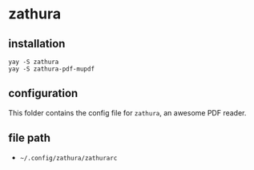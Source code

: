 # zathura

## installation

```
yay -S zathura
yay -S zathura-pdf-mupdf
```

## configuration

This folder contains the config file for `zathura`, an awesome PDF reader.

## file path

- `~/.config/zathura/zathurarc`
